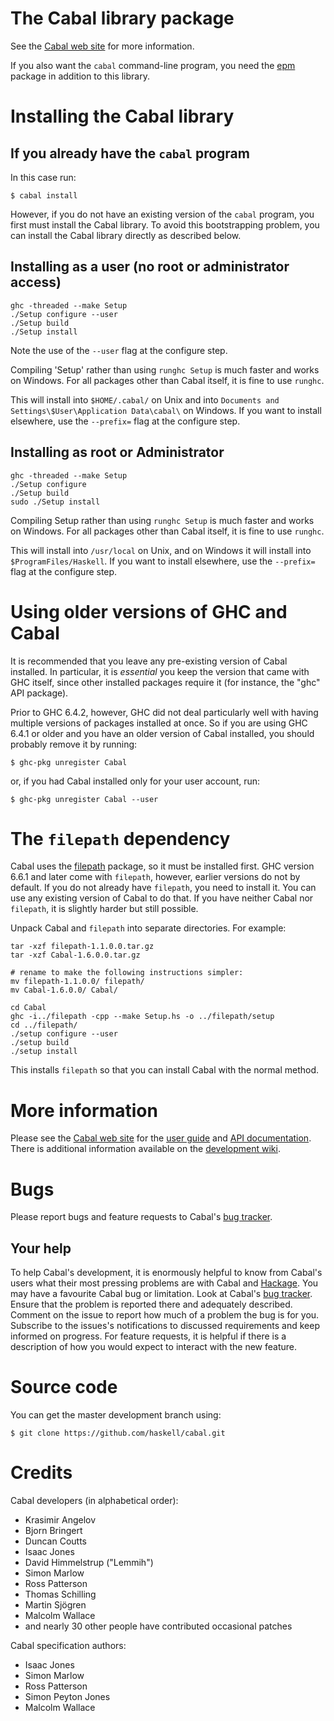 The Cabal library package
=========================

See the [Cabal web site] for more information.

If you also want the `cabal` command-line program, you need the
[epm] package in addition to this library.

[epm]: ../epm/README.md

Installing the Cabal library
============================

If you already have the `cabal` program
---------------------------------------

In this case run:

    $ cabal install

However, if you do not have an existing version of the `cabal` program,
you first must install the Cabal library. To avoid this bootstrapping
problem, you can install the Cabal library directly as described below.


Installing as a user (no root or administrator access)
------------------------------------------------------

    ghc -threaded --make Setup
    ./Setup configure --user
    ./Setup build
    ./Setup install

Note the use of the `--user` flag at the configure step.

Compiling 'Setup' rather than using `runghc Setup` is much faster and
works on Windows. For all packages other than Cabal itself, it is fine
to use `runghc`.

This will install into `$HOME/.cabal/` on Unix and into
`Documents and Settings\$User\Application Data\cabal\` on Windows.
If you want to install elsewhere, use the `--prefix=` flag at the
configure step.


Installing as root or Administrator
-----------------------------------

    ghc -threaded --make Setup
    ./Setup configure
    ./Setup build
    sudo ./Setup install

Compiling Setup rather than using `runghc Setup` is much faster and
works on Windows. For all packages other than Cabal itself, it is fine
to use `runghc`.

This will install into `/usr/local` on Unix, and on Windows it will
install into `$ProgramFiles/Haskell`. If you want to install elsewhere,
use the `--prefix=` flag at the configure step.


Using older versions of GHC and Cabal
======================================

It is recommended that you leave any pre-existing version of Cabal
installed. In particular, it is *essential* you keep the version that
came with GHC itself, since other installed packages require it (for
instance, the "ghc" API package).

Prior to GHC 6.4.2, however, GHC did not deal particularly well with
having multiple versions of packages installed at once. So if you are
using GHC 6.4.1 or older and you have an older version of Cabal
installed, you should probably remove it by running:

    $ ghc-pkg unregister Cabal

or, if you had Cabal installed only for your user account, run:

    $ ghc-pkg unregister Cabal --user

The `filepath` dependency
=========================

Cabal uses the [filepath] package, so it must be installed first.
GHC version 6.6.1 and later come with `filepath`, however, earlier
versions do not by default. If you do not already have `filepath`,
you need to install it. You can use any existing version of Cabal to do
that. If you have neither Cabal nor `filepath`, it is slightly
harder but still possible.

Unpack Cabal and `filepath` into separate directories. For example:

    tar -xzf filepath-1.1.0.0.tar.gz
    tar -xzf Cabal-1.6.0.0.tar.gz

    # rename to make the following instructions simpler:
    mv filepath-1.1.0.0/ filepath/
    mv Cabal-1.6.0.0/ Cabal/

    cd Cabal
    ghc -i../filepath -cpp --make Setup.hs -o ../filepath/setup
    cd ../filepath/
    ./setup configure --user
    ./setup build
    ./setup install

This installs `filepath` so that you can install Cabal with the normal
method.

[filepath]: http://hackage.haskell.org/package/filepath

More information
================

Please see the [Cabal web site] for the [user guide] and [API
documentation]. There is additional information available on the
[development wiki].

[user guide]:        http://www.haskell.org/cabal/users-guide
[API documentation]: http://www.haskell.org/cabal/release/cabal-latest/doc/API/Cabal/Distribution-Simple.html
[development wiki]:  https://github.com/haskell/cabal/wiki


Bugs
====

Please report bugs and feature requests to Cabal's [bug tracker].


Your help
---------

To help Cabal's development, it is enormously helpful to know from
Cabal's users what their most pressing problems are with Cabal and
[Hackage]. You may have a favourite Cabal bug or limitation. Look at
Cabal's [bug tracker]. Ensure that the problem is reported there and
adequately described. Comment on the issue to report how much of a
problem the bug is for you. Subscribe to the issues's notifications to
discussed requirements and keep informed on progress. For feature
requests, it is helpful if there is a description of how you would
expect to interact with the new feature.

[Hackage]: http://hackage.haskell.org


Source code
===========

You can get the master development branch using:

    $ git clone https://github.com/haskell/cabal.git


Credits
=======

Cabal developers (in alphabetical order):

- Krasimir Angelov
- Bjorn Bringert
- Duncan Coutts
- Isaac Jones
- David Himmelstrup ("Lemmih")
- Simon Marlow
- Ross Patterson
- Thomas Schilling
- Martin Sjögren
- Malcolm Wallace
- and nearly 30 other people have contributed occasional patches

Cabal specification authors:

- Isaac Jones
- Simon Marlow
- Ross Patterson
- Simon Peyton Jones
- Malcolm Wallace


[bug tracker]: https://github.com/haskell/cabal/issues
[Cabal web site]: http://www.haskell.org/cabal/
